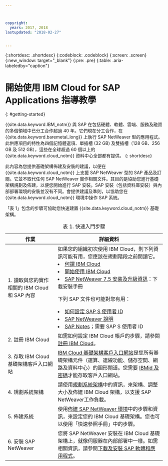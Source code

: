 ```yaml
---



copyright:
  years: 2017, 2018
lastupdated: "2018-02-27"


---
```


{:shortdesc: .shortdesc}
{:codeblock: .codeblock}
{:screen: .screen}
{:new_window: target="_blank"}
{:pre: .pre}
{:table: .aria-labeledby="caption"}

# 開始使用 IBM Cloud for SAP Applications 指導教學
{: #getting-started}

{{site.data.keyword.IBM_notm}} 與 SAP 在包括硬體、軟體、雲端、服務及融資的多個領域中已分工合作超過 40 年。它們現在分工合作，在 {{site.data.keyword.baremetal_long}} 上執行 SAP NetWeaver 型的應用程式。此供應項目的特性為四個記憶體選項、單插槽 (32 GB) 及雙插槽（128 GB、256 GB 及 512 GB），這些在全球超過 60 個以上的 {{site.data.keyword.cloud_notm}} 資料中心全部都有提供。
{: shortdesc}

此內容為您提供基礎架構佈建及安裝的建議，以便在 {{site.data.keyword.cloud_notm}} 上支援 SAP NetWeaver 型的 SAP 產品及訂閱。它並不取代任何 SAP NetWeaver 實作相關文件。其目的是協助您進行基礎架構規劃及佈建，以便您開始進行 SAP 安裝。SAP 安裝（包括資料庫安裝）與內部部署環境的安裝並沒有不同。會提供建議及準則，以協助您在 {{site.data.keyword.cloud_notm}} 環境中操作 SAP 系統。

「表 1」包含的步驟可協助您快速建置 {{site.data.keyword.cloud_notm}} 基礎架構。
<table>
   <CAPTION>表 1. 快速入門步驟</CAPTION>
   <THEAD>
   <TR>
   <th>作業 </th>
   <th>詳細資料 </th>
   </TR>
   </THEAD>
   <TBODY>
   <tr>
   <td>1. 讀取與您的實作相關的 IBM Cloud 和 SAP 內容</td>
   <td>如果您的組織初次使用 IBM Cloud，則下列資訊可能有用，您應該在規劃階段之前閱讀它。
   <li><a href="https://ibm.com/cloud-computing/">何謂 IBM Cloud</a></li>
   <li><a href="https://ibm.com/cloud/get-started">開始使用 IBM Cloud</a></li>
   <li><a href="https://help.sap.com/nw75#section2">SAP NetWeaver 7.5 安裝及升級資訊</a>：下載安裝手冊</li>
   
   下列 SAP 文件也可能對您有用：
   <li><a href="https://www.sapappsdevelopmentpartnercenter.com/en/faq/program-faqs_2/how-to-receive-an-s-user-to-access-the-s_77/">如何設定 SAP S 使用者 ID</a></li>
   <li><a href="https://help.sap.com/netweaver">SAP NetWeaver 說明</a></li>
   <li><a href="https://support.sap.com">SAP Notes</a>；需要 SAP S 使用者 ID</li>
   </td>
   <tr>
   <td>2. 註冊 IBM Cloud</td>
   <td>如需如何設定 IBM Cloud 帳戶的步驟，請參閱<a href="https://console.bluemix.net/docs/admin/adminpublic.html#signing-up-for-ibm-cloud">註冊 IBM Cloud</a>。</td>
 <tr>
   <td>3. 存取 IBM Cloud 基礎架構客戶入口網站</td>
   <td><a href="https://control.softlayer.com">IBM Cloud 基礎架構客戶入口網站</a>是您所有基礎架構元件（運算、連線功能、儲存空間、網路及資料中心）的圖形閘道。您需要 <a href="https://console.bluemix.net/docs/customer-portal/getting-started.html#getting-started">IBMid 及密碼</a>才能存取客戶入口網站。</td> 
   <tr>
   <td>4. 規劃系統架構</td>
   <td>請使用<a href="sap-planning-your-system-landscape.html#planning-your-system-landscape">規劃系統架構</a>中的資訊，來架構、調整大小及佈建 IBM Cloud 架構，以支援 SAP NetWeaver工作負載。</td>  
 <tr>
   <td>5. 佈建系統</td>
   <td>使用<a href="sap-provision-environment.html#provision_environment">佈建 SAP NetWeaver 環境</a>中的步驟和資訊，來設定您的 IBM Cloud 基礎架構。您也可以使用「快速參照手冊」中的步驟。</td>
   <tr>
   <td>6. 安裝 SAP NetWeaver</td>
   <td>您將 SAP NetWeaver 安裝在 IBM Cloud 基礎架構上，就像伺服器在內部部署中一樣。如需相關資訊，請參閱<a href="sap-installing-SAP-landscape.html#install_sap">下載及安裝 SAP 軟體和應用程式</a>。</td>
   </td>
   </tr>
   </TBODY>
   </table>
